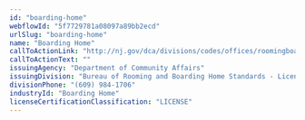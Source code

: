 ```yaml
---
id: "boarding-home"
webflowId: "5f7729781a08097a89bb2ecd"
urlSlug: "boarding-home"
name: "Boarding Home"
callToActionLink: "http://nj.gov/dca/divisions/codes/offices/roomingboarding.html"
callToActionText: ""
issuingAgency: "Department of Community Affairs"
issuingDivision: "Bureau of Rooming and Boarding Home Standards - Licensing:"
divisionPhone: "(609) 984-1706"
industryId: "Boarding Home"
licenseCertificationClassification: "LICENSE"
---
```

